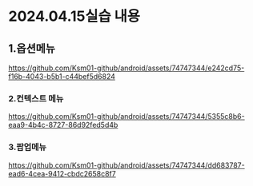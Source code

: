 <h1>2024.04.15실습 내용</h1>
<h2>1.옵션메뉴 </h2>

https://github.com/Ksm01-github/android/assets/74747344/e242cd75-f16b-4043-b5b1-c44bef5d6824

<h3>2.컨텍스트 메뉴</h3>

https://github.com/Ksm01-github/android/assets/74747344/5355c8b6-eaa9-4b4c-8727-86d92fed5d4b

<h3>3.팝업메뉴</h3>

https://github.com/Ksm01-github/android/assets/74747344/dd683787-ead6-4cea-9412-cbdc2658c8f7









